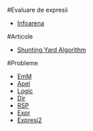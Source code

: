 #Evaluare de expresii

- [Infoarena](http://www.infoarena.ro/problema/evaluare)

#Articole

- [Shunting Yard Algorithm](https://en.wikipedia.org/wiki/Shunting-yard_algorithm)


#Probleme

- [EmM](http://www.infoarena.ro/problema/emm)
- [Apel](http://www.infoarena.ro/problema/apel)
- [Logic](http://www.infoarena.ro/problema/logic)
- [Dir](http://www.infoarena.ro/problema/dir)
- [RSP](http://www.infoarena.ro/problema/rsp)
- [Expr](http://www.infoarena.ro/problema/expr)
- [Expresi2](http://www.infoarena.ro/problema/expresie2)
